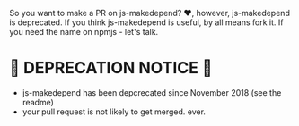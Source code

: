 So you want to make a PR on js-makedepend? :heart:, however, js-makedepend is
deprecated. If you think js-makedepend is useful, by all means fork it. If
you need the name on npmjs - let's talk.

# :rotating_light: DEPRECATION NOTICE :rotating_light: 

- js-makedepend has been depcrecated since November 2018 (see the readme)
- your pull request is not likely to get merged. ever.
